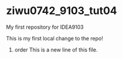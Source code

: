 # ziwu0742_9103_tut04
My first repository for IDEA9103

This is my first local change to the repo!

1. order
This is a new line of this file. 
